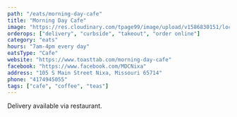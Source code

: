 ```yaml
---
path: "/eats/morning-day-cafe"
title: "Morning Day Cafe"
image: "https://res.cloudinary.com/tpage99/image/upload/v1586830151/local417eats/local417eatslogo.png"
orderops: ["delivery", "curbside", "takeout", "order online"]
category: "eats"
hours: "7am-4pm every day"
eatsType: "Cafe"
website: "https://www.toasttab.com/morning-day-cafe"
facebook: "https://www.facebook.com/MDCNixa"
address: "105 S Main Street Nixa, Missouri 65714"
phone: "4174945055"
tags: ["cafe", "coffee", "teas"]
---
```


Delivery available via restaurant.